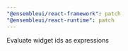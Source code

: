 ```yaml
---
"@ensembleui/react-framework": patch
"@ensembleui/react-runtime": patch
---
```


Evaluate widget ids as expressions
